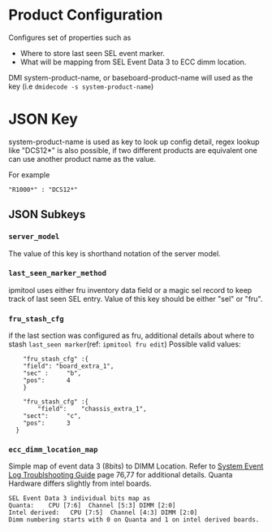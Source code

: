 Product Configuration
=====================

Configures set of properties such as
- Where to store last seen SEL event marker.
- What will be mapping from SEL Event Data 3 to ECC dimm location.

DMI system-product-name, or baseboard-product-name will used as the
key (i.e ```dmidecode -s system-product-name```)

# JSON Key
system-product-name is used as key to look up config detail, regex lookup like "DCS12*" is also possible, if two different products are equivalent one can use another product name as the value.

For example
```
"R1000*" : "DCS12*"
```

## JSON Subkeys

### ```server_model```
The value of this key is shorthand notation of the server model.

### ```last_seen_marker_method```
ipmitool uses either fru inventory data field or a magic sel
record to keep track of last seen SEL entry. Value of this key
should be either "sel" or "fru".

### ```fru_stash_cfg```
if the last section was configured as fru, additional details
about where to stash ```last_seen marker```(ref: ```ipmitool fru edit```)
Possible valid values:
```
	"fru_stash_cfg" :{
	"field": "board_extra_1",
    "sec" :     "b",
	"pos":      4
    }

	"fru_stash_cfg" :{
    	"field":    "chassis_extra_1",
    "sect":     "c",
    "pos":      3
  }
```

### ```ecc_dimm_location_map```
Simple map of event data 3 (8bits) to DIMM Location.
Refer to [System Event Log Troublshooting Guide](http://download.intel.com/support/motherboards/server/sb/s1400_s4600_systemeventlog_troubleshootingguide_r1.pdf) page 76,77 for additional details. Quanta  Hardware differs slightly from intel boards.

```
SEL Event Data 3 individual bits map as
Quanta:    CPU [7:6]  Channel [5:3] DIMM [2:0]
Intel derived:   CPU [7:5]  Channel [4:3] DIMM [2:0]
Dimm numbering starts with 0 on Quanta and 1 on intel derived boards.
```
